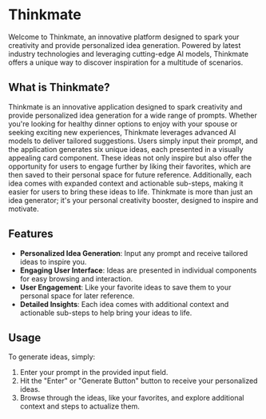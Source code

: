 # Thinkmate

Welcome to Thinkmate, an innovative platform designed to spark your creativity and provide personalized idea generation. Powered by latest industry technologies and leveraging cutting-edge AI models, Thinkmate offers a unique way to discover inspiration for a multitude of scenarios.

## What is Thinkmate?

Thinkmate is an innovative application designed to spark creativity and provide personalized idea generation for a wide range of prompts. Whether you're looking for healthy dinner options to enjoy with your spouse or seeking exciting new experiences, Thinkmate leverages advanced AI models to deliver tailored suggestions. Users simply input their prompt, and the application generates six unique ideas, each presented in a visually appealing card component. These ideas not only inspire but also offer the opportunity for users to engage further by liking their favorites, which are then saved to their personal space for future reference. Additionally, each idea comes with expanded context and actionable sub-steps, making it easier for users to bring these ideas to life. Thinkmate is more than just an idea generator; it's your personal creativity booster, designed to inspire and motivate.

## Features

- **Personalized Idea Generation**: Input any prompt and receive tailored ideas to inspire you.
- **Engaging User Interface**: Ideas are presented in individual components for easy browsing and interaction.
- **User Engagement**: Like your favorite ideas to save them to your personal space for later reference.
- **Detailed Insights**: Each idea comes with additional context and actionable sub-steps to help bring your ideas to life.

## Usage

To generate ideas, simply:

1. Enter your prompt in the provided input field.
2. Hit the "Enter" or "Generate Button" button to receive your personalized ideas.
3. Browse through the ideas, like your favorites, and explore additional context and steps to actualize them.
